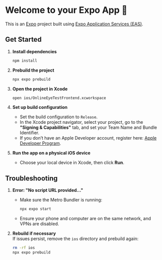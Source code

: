 # Welcome to your Expo App 👋

This is an [Expo](https://expo.dev) project built using [Expo Application Services (EAS)](https://expo.dev/eas).

## Get Started

1. **Install dependencies**  

   ```bash
   npm install
   ```

2. **Prebuild the project**  

   ```bash
   npx expo prebuild
   ```

3. **Open the project in Xcode**  

   ```bash
   open ios/OnlineEyeTestFrontend.xcworkspace
   ```

4. **Set up build configuration**  
   - Set the build configuration to `Release`.
   - In the Xcode project navigator, select your project, go to the **"Signing & Capabilities"** tab, and set your Team Name and Bundle Identifier.  
   - If you don’t have an Apple Developer account, register here: [Apple Developer Program](https://developer.apple.com/programs/).

5. **Run the app on a physical iOS device**  
   - Choose your local device in Xcode, then click **Run**.

## Troubleshooting

1. **Error: "No script URL provided..."**
   - Make sure the Metro Bundler is running:  
     ```bash
     npx expo start
     ```
   - Ensure your phone and computer are on the same network, and VPNs are disabled.

2. **Rebuild if necessary**  
   If issues persist, remove the `ios` directory and prebuild again:  
   ```bash
   rm -rf ios
   npx expo prebuild
   ```


